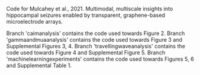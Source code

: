Code for Mulcahey et al., 2021. Multimodal, multiscale insights into hippocampal seizures enabled by transparent,
graphene-based microelectrode arrays.

Branch 'caimanalysis' contains the code used towards Figure 2.
Branch 'gammaandmuaanalysis' contains the code used towards Figure 3 and Supplemental Figures 3, 4.
Branch 'travellingwaveanalysis' contains the code used towards Figure 4 and Supplemental Figure 5.
Branch 'machinelearningexperiments' contains the code used towards Figures 5, 6 and Supplemental Table 1.
